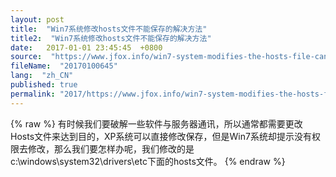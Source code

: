 ```yaml
---
layout: post
title:  "Win7系统修改hosts文件不能保存的解决方法"
title2:  "Win7系统修改hosts文件不能保存的解决方法"
date:   2017-01-01 23:45:45  +0800
source:  "https://www.jfox.info/win7-system-modifies-the-hosts-file-can-not-be-saved-solutions.html"
fileName:  "20170100645"
lang:  "zh_CN"
published: true
permalink: "2017/https://www.jfox.info/win7-system-modifies-the-hosts-file-can-not-be-saved-solutions.html"
---
```

{% raw %}
有时候我们要破解一些软件与服务器通讯，所以通常都需要更改Hosts文件来达到目的，XP系统可以直接修改保存，但是Win7系统却提示没有权限去修改，那么我们要怎样办呢，我们修改的是c:\windows\system32\drivers\etc下面的hosts文件。
{% endraw %}
